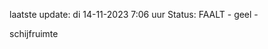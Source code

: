 laatste update: 
di 14-11-2023  7:06   uur 
Status: FAALT - geel - 
<div class="service Y">schijfruimte</div>